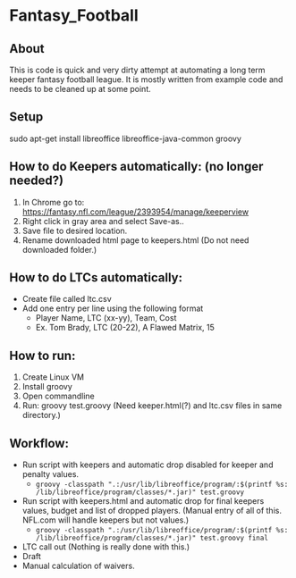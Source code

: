 # Fantasy_Football

## About
This is code is quick and very dirty attempt at automating a long term keeper fantasy football league. It is mostly written from example code and needs to be cleaned up at some point.

## Setup
sudo apt-get install libreoffice libreoffice-java-common groovy

## How to do Keepers automatically: (no longer needed?)
1. In Chrome go to: https://fantasy.nfl.com/league/2393954/manage/keeperview
2. Right click in gray area and select Save-as..
3. Save file to desired location.
4. Rename downloaded html page to keepers.html (Do not need downloaded folder.)

## How to do LTCs automatically:
- Create file called ltc.csv
- Add one entry per line using the following format
  -  Player Name, LTC (xx-yy), Team, Cost
  -  Ex. Tom Brady, LTC (20-22), A Flawed Matrix, 15
 
 ## How to run:
 1. Create Linux VM
 2. Install groovy
 3. Open commandline
 4. Run: groovy test.groovy (Need keeper.html(?) and ltc.csv files in same directory.)

## Workflow:
- Run script with keepers and automatic drop disabled for keeper and penalty values.
  - ``` groovy -classpath ".:/usr/lib/libreoffice/program/:$(printf %s: /lib/libreoffice/program/classes/*.jar)" test.groovy ```
- Run script with keepers.html and automatic drop for final keepers values, budget and list of dropped players. (Manual entry of all of this. NFL.com will handle keepers but not values.)
  - ``` groovy -classpath ".:/usr/lib/libreoffice/program/:$(printf %s: /lib/libreoffice/program/classes/*.jar)" test.groovy final ```
- LTC call out (Nothing is really done with this.)
- Draft
- Manual calculation of waivers.

